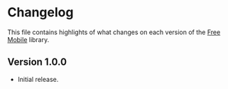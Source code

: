 # Changelog
This file contains highlights of what changes on each version of the [Free Mobile](https://github.com/cedx/free-mobile.js) library.

## Version 1.0.0
- Initial release.
